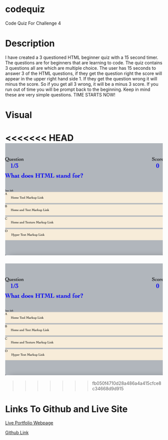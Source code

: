 # codequiz
Code Quiz For Challenge 4

# Description 
I have created a 3 questioned HTML beginner quiz with a 15 second timer. The questions are for beginners that are learning to code. The quiz contains 3 questions all are which are multiple choice. The user has 15 seconds to answer 3 of the HTML questions, if they get the question right the score will appear in the upper right hand side 1. If they get the question wrong it will minus the score. So if you get all 3 wrong, it will be a minus 3 score. If you run out of time you will be prompt back to the beginning. Keep in mind these are very simple questions. TIME STARTS NOW!

# Visual 
<<<<<<< HEAD
![The Password Generator application displays a red button to "Generate Password".](/images/screenshot.png)
=======
![The Password Generator application displays a red button to "Generate Password".](screenshot.png)
>>>>>>> fb050f4710d28a486a4a415cfce8c34668d9d915

# Links To Github and Live Site 
[Live Portfolio Webpage]()

[Github Link](https://github.com/ajenkinsynwa/codequiz-)
